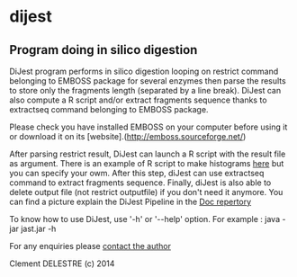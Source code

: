 dijest
======

Program doing in silico digestion
-----------


DiJest program performs in silico digestion looping on restrict command belonging to EMBOSS package for several enzymes then parse the results to store only the fragments length (separated by a line break). DiJest can also compute a R script and/or extract fragments sequence thanks to extractseq command belonging to EMBOSS package. 


Please check you have installed EMBOSS on your computer before using it or download it on its [website].(http://emboss.sourceforge.net/)




After parsing restrict result, DiJest can launch a R script with the result file as argument. 
There is an example of R script to make histograms [here](https://github.com/AgResearch/dijest/tree/master/ScriptR)  but you can specify your owm.
After this step, diJest can use extractseq command to extract fragments sequence. Finally, diJest is also
able to delete output file (not restrict outputfile) if you don't need it anymore.
You can find a picture explain the DiJest Pipeline in the [Doc repertory](
https://github.com/AgResearch/dijest/tree/master/Doc)


To know how to use DiJest, use '-h' or '--help' option. For example : java -jar jast.jar -h

For any enquiries please [contact the author](mailto:cclementddel@gmail.com)

Clement DELESTRE (c) 2014

